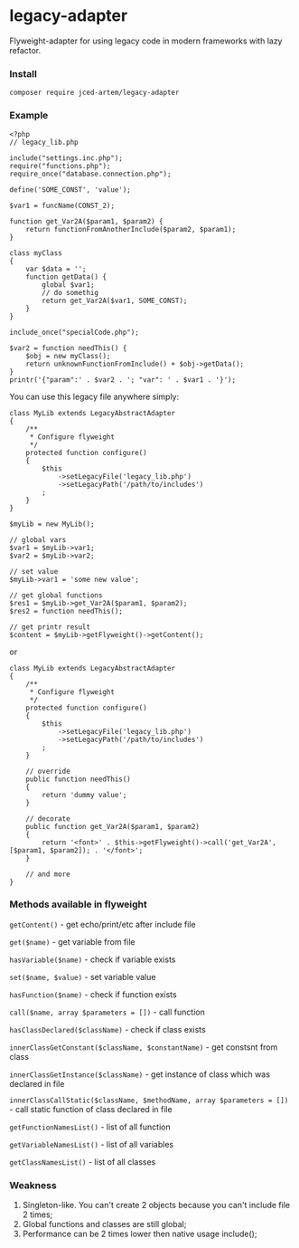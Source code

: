 # legacy-adapter
Flyweight-adapter for using legacy code in modern frameworks with lazy refactor.

### Install
```
composer require jced-artem/legacy-adapter
```
### Example
```
<?php
// legacy_lib.php

include("settings.inc.php");
require("functions.php");
require_once("database.connection.php");

define('SOME_CONST', 'value');

$var1 = funcName(CONST_2);

function get_Var2A($param1, $param2) {
    return functionFromAnotherInclude($param2, $param1);
}

class myClass
{
    var $data = '';
    function getData() {
        global $var1;
        // do somethig
        return get_Var2A($var1, SOME_CONST);
    }
}

include_once("specialCode.php");

$var2 = function needThis() {
    $obj = new myClass();
    return unknownFunctionFromInclude() + $obj->getData();
}
printr('{"param":' . $var2 . '; "var": ' . $var1 . '}');
```
You can use this legacy file anywhere simply:
```
class MyLib extends LegacyAbstractAdapter
{
    /**
     * Configure flyweight
     */
    protected function configure()
    {
        $this
            ->setLegacyFile('legacy_lib.php')
            ->setLegacyPath('/path/to/includes')
        ;
    }
}

$myLib = new MyLib();

// global vars
$var1 = $myLib->var1;
$var2 = $myLib->var2;

// set value
$myLib->var1 = 'some new value';

// get global functions
$res1 = $myLib->get_Var2A($param1, $param2);
$res2 = function needThis();

// get printr result
$content = $myLib->getFlyweight()->getContent();
```
or
```
class MyLib extends LegacyAbstractAdapter
{
    /**
     * Configure flyweight
     */
    protected function configure()
    {
        $this
            ->setLegacyFile('legacy_lib.php')
            ->setLegacyPath('/path/to/includes')
        ;
    }
    
    // override
    public function needThis()
    {
        return 'dummy value';
    }
    
    // decorate
    public function get_Var2A($param1, $param2)
    {
        return '<font>' . $this->getFlyweight()->call('get_Var2A', [$param1, $param2]); . '</font>';
    }
    
    // and more
}
```
### Methods available in flyweight

`getContent()` - get echo/print/etc after include file

`get($name)` - get variable from file

`hasVariable($name)` - check if variable exists

`set($name, $value)` - set variable value

`hasFunction($name)` - check if function exists

`call($name, array $parameters = [])` - call function

`hasClassDeclared($className)` - check if class exists

`innerClassGetConstant($className, $constantName)` - get constsnt from class

`innerClassGetInstance($className)` - get instance of class which was declared in file

`innerClassCallStatic($className, $methodName, array $parameters = [])` - call static function of class declared in file

`getFunctionNamesList()` - list of all function

`getVariableNamesList()` - list of all variables

`getClassNamesList()` - list of all classes

### Weakness
1. Singleton-like. You can't create 2 objects because you can't include file 2 times;
2. Global functions and classes are still global;
3. Performance can be 2 times lower then native usage include();
